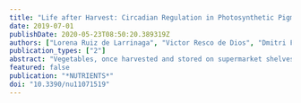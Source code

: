 ```yaml
---
title: "Life after Harvest: Circadian Regulation in Photosynthetic Pigments of Rocket Leaves during Supermarket Storage Affects the Nutritional Quality"
date: 2019-07-01
publishDate: 2020-05-23T08:50:20.389319Z
authors: ["Lorena Ruiz de Larrinaga", "Victor Resco de Dios", "Dmitri Fabrikov", "Jose Luis Guil-Guerrero", "Jose Maria Becerril", "Jose Ignacio Garcia-Plazaola", "Raquel Esteban"]
publication_types: ["2"]
abstract: "Vegetables, once harvested and stored on supermarket shelves, continue to perform biochemical adjustments due to their modular nature and their ability to retain physiological autonomy. They can live after being harvested. In particular, the content of some essential nutraceuticals, such as carotenoids, can be altered in response to environmental or internal stimuli. Therefore, in the present study, we wondered whether endogenous rhythms continue to operate in commercial vegetables and if so, whether vegetable nutritional quality could be altered by such cycles. Our experimental model consisted of rocket leaves entrained under light/darkness cycles of 12/12 h over 3 days, and then we examined free-run oscillations for 2 days under continuous light or continuous darkness, which led to chlorophyll and carotenoid oscillations in both constant conditions. Given the importance of preserving food quality, the existence of such internal rhythms during continuous conditions may open new research perspective in nutrition science. However, while chromatographic techniques employed to determine pigment composition are accurate, they are also time-consuming and expensive. Here we propose for the first time an alternative method to estimate pigment content and the nutritional quality by the use of non-destructive and in situ optical techniques. These results are promising for nutritional quality assessments."
featured: false
publication: "*NUTRIENTS*"
doi: "10.3390/nu11071519"
---
```


